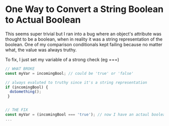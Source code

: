 # One Way to Convert a String Boolean to Actual Boolean

This seems super trivial but I ran into a bug where an object's attribute was thought to be a boolean, when in reality
it was a string representation of the boolean. One of my comparison conditionals kept failing because no matter what,
the value was always truthy.

To fix, I just set my variable of a strong check (eg ===)

```js
// WHAT BROKE
const myVar = incomingBool; // could be 'true' or 'false'

// always evaluted to truthy since it's a string representation
if (incomingBool) { 
  doSomething();
 } 


// THE FIX
const myVar = (incomingBool === 'true'); // now I have an actaul boolean
...
```
